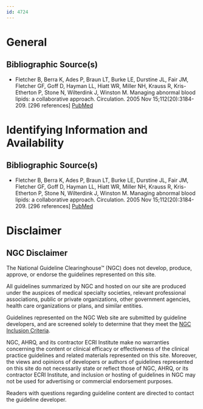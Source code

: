 ```yaml
---
id: 4724
---
```


# General

## Bibliographic Source(s)

- Fletcher B, Berra K, Ades P, Braun LT, Burke LE, Durstine JL, Fair JM, Fletcher GF, Goff D, Hayman LL, Hiatt WR, Miller NH, Krauss R, Kris-Etherton P, Stone N, Wilterdink J, Winston M. Managing abnormal blood lipids: a collaborative approach. Circulation. 2005 Nov 15;112(20):3184-209. [296 references] [ PubMed ](http://www.ncbi.nlm.nih.gov/entrez/query.fcgi?cmd=Retrieve&db=pubmed&dopt=Abstract&list_uids=16286609)

# Identifying Information and Availability

## Bibliographic Source(s)

- Fletcher B, Berra K, Ades P, Braun LT, Burke LE, Durstine JL, Fair JM, Fletcher GF, Goff D, Hayman LL, Hiatt WR, Miller NH, Krauss R, Kris-Etherton P, Stone N, Wilterdink J, Winston M. Managing abnormal blood lipids: a collaborative approach. Circulation. 2005 Nov 15;112(20):3184-209. [296 references] [ PubMed ](http://www.ncbi.nlm.nih.gov/entrez/query.fcgi?cmd=Retrieve&db=pubmed&dopt=Abstract&list_uids=16286609)

# Disclaimer

## NGC Disclaimer

The National Guideline Clearinghouse™ (NGC) does not develop, produce, approve, or endorse the guidelines represented on this site.

All guidelines summarized by NGC and hosted on our site are produced under the auspices of medical specialty societies, relevant professional associations, public or private organizations, other government agencies, health care organizations or plans, and similar entities.

Guidelines represented on the NGC Web site are submitted by guideline developers, and are screened solely to determine that they meet the [NGC Inclusion Criteria](/help-and-about/summaries/inclusion-criteria).

NGC, AHRQ, and its contractor ECRI Institute make no warranties concerning the content or clinical efficacy or effectiveness of the clinical practice guidelines and related materials represented on this site. Moreover, the views and opinions of developers or authors of guidelines represented on this site do not necessarily state or reflect those of NGC, AHRQ, or its contractor ECRI Institute, and inclusion or hosting of guidelines in NGC may not be used for advertising or commercial endorsement purposes.

Readers with questions regarding guideline content are directed to contact the guideline developer.

